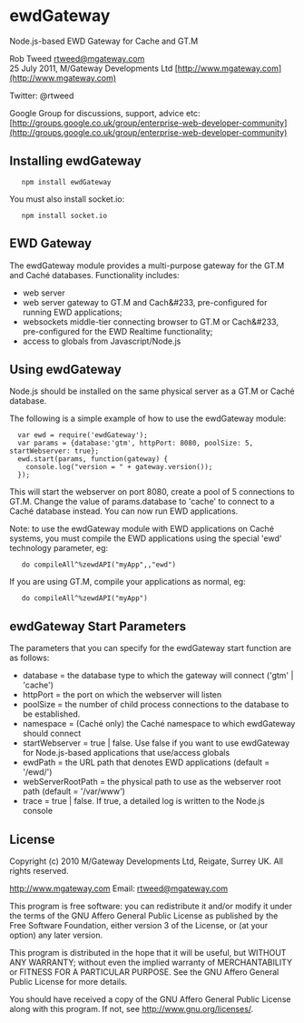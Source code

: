 # ewdGateway
 
Node.js-based EWD Gateway for Cache and GT.M

Rob Tweed <rtweed@mgateway.com>  
25 July 2011, M/Gateway Developments Ltd [http://www.mgateway.com](http://www.mgateway.com)  

Twitter: @rtweed

Google Group for discussions, support, advice etc: [http://groups.google.co.uk/group/enterprise-web-developer-community](http://groups.google.co.uk/group/enterprise-web-developer-community)

## Installing ewdGateway

       npm install ewdGateway

You must also install socket.io:

       npm install socket.io
	   
		
##  EWD Gateway

The ewdGateway module provides a multi-purpose gateway for the GT.M and Cach&#233; databases.  Functionality includes:

- web server
- web server gateway to GT.M and Cach&#233, pre-configured for running EWD applications;
- websockets middle-tier connecting browser to GT.M or Cach&#233, pre-configured for the EWD Realtime functionality;
- access to globals from Javascript/Node.js

##  Using ewdGateway

Node.js should be installed on the same physical server as a GT.M or Cach&#233; database.

The following is a simple example of how to use the ewdGateway module:

      var ewd = require('ewdGateway');
      var params = {database:'gtm', httpPort: 8080, poolSize: 5, startWebserver: true};
      ewd.start(params, function(gateway) {
        console.log("version = " + gateway.version());
      });

This will start the webserver on port 8080, create a pool of 5 connections to GT.M.  Change the value of 
params.database to 'cache' to connect to a Cach&#233; database instead.  You can now run EWD applications.

Note: to use the ewdGateway module with EWD applications on Cach&#233; systems, you must compile the EWD 
applications using the special 'ewd' technology parameter, eg:

       do compileAll^%zewdAPI("myApp",,"ewd")

If you are using GT.M, compile your applications as normal, eg:

       do compileAll^%zewdAPI("myApp")


##  ewdGateway Start Parameters

The parameters that you can specify for the ewdGateway start function are as follows:

- database  = the database type to which the gateway will connect ('gtm' | 'cache')
- httpPort  = the port on which the webserver will listen
- poolSize  = the number of child process connections to the database to be established.
- namespace = (Cach&#233; only) the Cach&#233; namespace to which ewdGateway should connect
- startWebserver = true | false.  Use false if you want to use ewdGateway for Node.js-based applications that 
  use/access globals
- ewdPath = the URL path that denotes EWD applications (default = '/ewd/')
- webServerRootPath = the physical path to use as the webserver root path (default = '/var/www')
- trace   = true | false.  If true, a detailed log is written to the Node.js console



## License

Copyright (c) 2010 M/Gateway Developments Ltd,
Reigate, Surrey UK.
All rights reserved.

http://www.mgateway.com
Email: rtweed@mgateway.com

This program is free software: you can redistribute it and/or modify it under the terms of the GNU Affero General Public License as published by the Free Software Foundation, either version 3 of the License, or (at your option) any later version.

This program is distributed in the hope that it will be useful, but WITHOUT ANY WARRANTY; without even the implied warranty of MERCHANTABILITY or FITNESS FOR A PARTICULAR PURPOSE.  See the GNU Affero General Public License for more details.

You should have received a copy of the GNU Affero General Public License along with this program.  If not, see <http://www.gnu.org/licenses/>.

